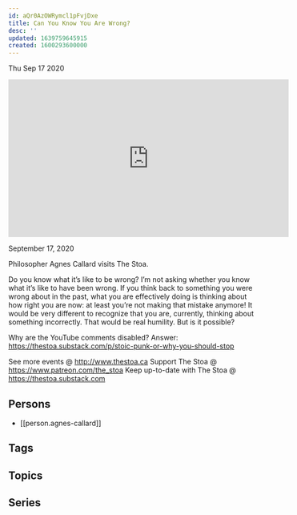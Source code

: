 ```yaml
---
id: aQr0AzOWRymcl1pFvjDxe
title: Can You Know You Are Wrong?
desc: ''
updated: 1639759645915
created: 1600293600000
---
```





Thu Sep 17 2020

<iframe width="560" height="315" src="https://www.youtube.com/embed/Y8KKdp00gPI" title="Can You Know You Are Wrong? w/ Agnes Callard" frameborder="0" allow="accelerometer; autoplay; clipboard-write; encrypted-media; gyroscope; picture-in-picture" allowfullscreen ></iframe>

September 17, 2020

Philosopher Agnes Callard visits The Stoa.

Do you know what it’s like to be wrong? I’m not asking whether you know what it’s like to have been wrong. If you think back to something you were wrong about in the past, what you are effectively doing is thinking about how right you are now: at least you’re not making that mistake anymore! It would be very different to recognize that you are, currently, thinking about something incorrectly. That would be real humility. But is it possible?

Why are the YouTube comments disabled? Answer: https://thestoa.substack.com/p/stoic-punk-or-why-you-should-stop

See more events @ http://www.thestoa.ca
Support The Stoa @ https://www.patreon.com/the_stoa
Keep up-to-date with The Stoa @ https://thestoa.substack.com

## Persons

- [[person.agnes-callard]]

## Tags



## Topics



## Series



